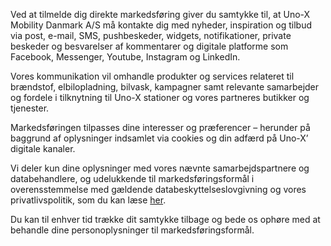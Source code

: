 Ved at tilmelde dig direkte markedsføring giver du samtykke til, at Uno-X Mobility Danmark A/S må kontakte dig med nyheder, inspiration og tilbud via post, e-mail, SMS, pushbeskeder, widgets, notifikationer, private beskeder og besvarelser af kommentarer og digitale platforme som Facebook, Messenger, Youtube, Instagram og LinkedIn.

Vores kommunikation vil omhandle produkter og services relateret til brændstof, elbilopladning, bilvask, kampagner samt relevante samarbejder og fordele i tilknytning til Uno-X stationer og vores partneres butikker og tjenester.

Markedsføringen tilpasses dine interesser og præferencer – herunder på baggrund af oplysninger indsamlet via cookies og din adfærd på Uno-X’ digitale kanaler.

Vi deler kun dine oplysninger med vores nævnte samarbejdspartnere og databehandlere, og udelukkende til markedsføringsformål i overensstemmelse med gældende databeskyttelseslovgivning og vores privatlivspolitik, som du kan læse [her](https://www.datocms-assets.com/133822/1738164627-privatlivspolitik-for-uno-x-mobility-danmark.pdf).

Du kan til enhver tid trække dit samtykke tilbage og bede os ophøre med at behandle dine personoplysninger til markedsføringsformål.
